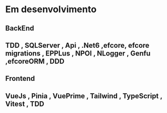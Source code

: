 <h1> Em desenvolvimento </h1>
<h2>BackEnd</h2>
<h2> TDD , SQLServer , Api , .Net6 ,efcore, efcore migrations , EPPLus , NPOI , NLogger , Genfu ,efcoreORM , DDD</h2> 
<h2>Frontend</h2>
<h2>VueJs ,  Pinia , VuePrime , Tailwind , TypeScript , Vitest , TDD </h2>
 
